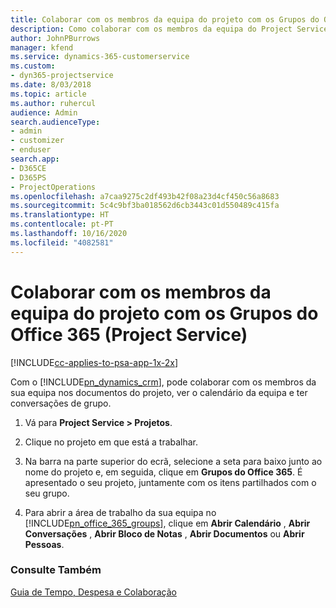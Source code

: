 ```yaml
---
title: Colaborar com os membros da equipa do projeto com os Grupos do Office 365
description: Como colaborar com os membros da equipa do Project Service com os Grupos do Office 365
author: JohnPBurrows
manager: kfend
ms.service: dynamics-365-customerservice
ms.custom:
- dyn365-projectservice
ms.date: 8/03/2018
ms.topic: article
ms.author: ruhercul
audience: Admin
search.audienceType:
- admin
- customizer
- enduser
search.app:
- D365CE
- D365PS
- ProjectOperations
ms.openlocfilehash: a7caa9275c2df493b42f08a23d4cf450c56a8683
ms.sourcegitcommit: 5c4c9bf3ba018562d6cb3443c01d550489c415fa
ms.translationtype: HT
ms.contentlocale: pt-PT
ms.lasthandoff: 10/16/2020
ms.locfileid: "4082581"
---
```

# <a name="collaborate-with-your-project-team-members-with-office-365-groups-project-service"></a>Colaborar com os membros da equipa do projeto com os Grupos do Office 365 (Project Service)

[!INCLUDE[cc-applies-to-psa-app-1x-2x](../includes/cc-applies-to-psa-app-1x-2x.md)]

Com o [!INCLUDE[pn_dynamics_crm](../includes/pn-dynamics-crm.md)], pode colaborar com os membros da sua equipa nos documentos do projeto, ver o calendário da equipa e ter conversações de grupo.  
  
1. Vá para **Project Service > Projetos**.  
  
2. Clique no projeto em que está a trabalhar.  
  
3. Na barra na parte superior do ecrã, selecione a seta para baixo junto ao nome do projeto e, em seguida, clique em **Grupos do Office 365**. É apresentado o seu projeto, juntamente com os itens partilhados com o seu grupo.  
  
4. Para abrir a área de trabalho da sua equipa no [!INCLUDE[pn_office_365_groups](../includes/pn-office-365-groups.md)], clique em **Abrir Calendário** , **Abrir Conversações** , **Abrir Bloco de Notas** , **Abrir Documentos** ou **Abrir Pessoas**.  
  
### <a name="see-also"></a>Consulte Também  
 [Guia de Tempo, Despesa e Colaboração](../psa/time-expense-collaboration-guide.md)
